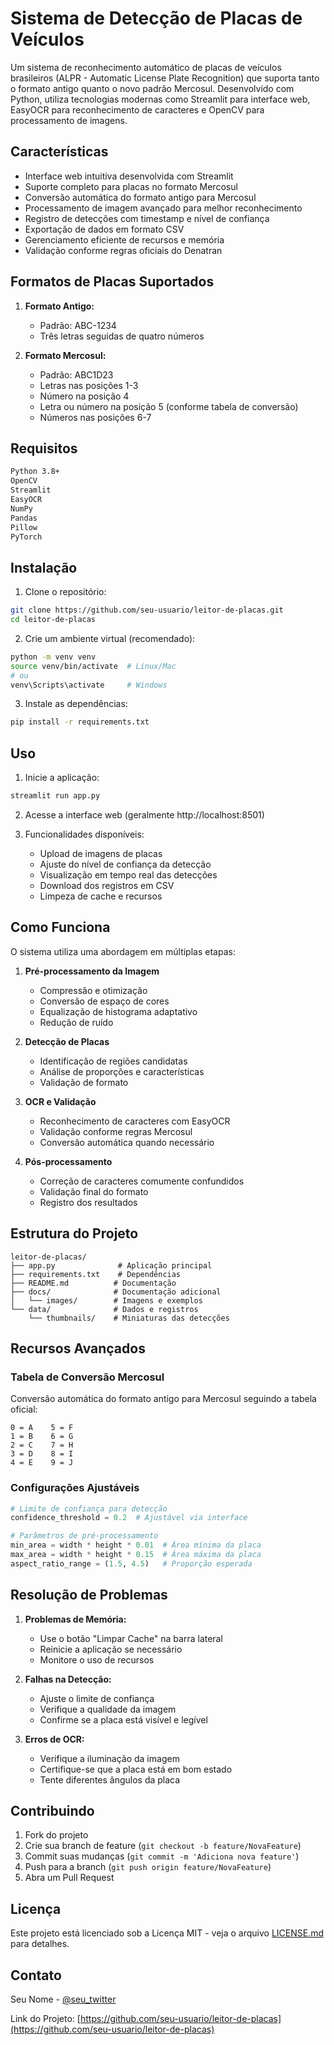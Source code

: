 # Sistema de Detecção de Placas de Veículos

Um sistema de reconhecimento automático de placas de veículos brasileiros (ALPR - Automatic License Plate Recognition) que suporta tanto o formato antigo quanto o novo padrão Mercosul. Desenvolvido com Python, utiliza tecnologias modernas como Streamlit para interface web, EasyOCR para reconhecimento de caracteres e OpenCV para processamento de imagens.

## Características

- Interface web intuitiva desenvolvida com Streamlit
- Suporte completo para placas no formato Mercosul
- Conversão automática do formato antigo para Mercosul
- Processamento de imagem avançado para melhor reconhecimento
- Registro de detecções com timestamp e nível de confiança
- Exportação de dados em formato CSV
- Gerenciamento eficiente de recursos e memória
- Validação conforme regras oficiais do Denatran

## Formatos de Placas Suportados

1. **Formato Antigo:**
   - Padrão: ABC-1234
   - Três letras seguidas de quatro números

2. **Formato Mercosul:**
   - Padrão: ABC1D23
   - Letras nas posições 1-3
   - Número na posição 4
   - Letra ou número na posição 5 (conforme tabela de conversão)
   - Números nas posições 6-7

## Requisitos

```bash
Python 3.8+
OpenCV
Streamlit
EasyOCR
NumPy
Pandas
Pillow
PyTorch
```

## Instalação

1. Clone o repositório:
```bash
git clone https://github.com/seu-usuario/leitor-de-placas.git
cd leitor-de-placas
```

2. Crie um ambiente virtual (recomendado):
```bash
python -m venv venv
source venv/bin/activate  # Linux/Mac
# ou
venv\Scripts\activate     # Windows
```

3. Instale as dependências:
```bash
pip install -r requirements.txt
```

## Uso

1. Inicie a aplicação:
```bash
streamlit run app.py
```

2. Acesse a interface web (geralmente http://localhost:8501)

3. Funcionalidades disponíveis:
   - Upload de imagens de placas
   - Ajuste do nível de confiança da detecção
   - Visualização em tempo real das detecções
   - Download dos registros em CSV
   - Limpeza de cache e recursos

## Como Funciona

O sistema utiliza uma abordagem em múltiplas etapas:

1. **Pré-processamento da Imagem**
   - Compressão e otimização
   - Conversão de espaço de cores
   - Equalização de histograma adaptativo
   - Redução de ruído

2. **Detecção de Placas**
   - Identificação de regiões candidatas
   - Análise de proporções e características
   - Validação de formato

3. **OCR e Validação**
   - Reconhecimento de caracteres com EasyOCR
   - Validação conforme regras Mercosul
   - Conversão automática quando necessário

4. **Pós-processamento**
   - Correção de caracteres comumente confundidos
   - Validação final do formato
   - Registro dos resultados

## Estrutura do Projeto

```
leitor-de-placas/
├── app.py              # Aplicação principal
├── requirements.txt    # Dependências
├── README.md          # Documentação
├── docs/              # Documentação adicional
│   └── images/        # Imagens e exemplos
└── data/              # Dados e registros
    └── thumbnails/    # Miniaturas das detecções
```

## Recursos Avançados

### Tabela de Conversão Mercosul

Conversão automática do formato antigo para Mercosul seguindo a tabela oficial:
```
0 = A    5 = F
1 = B    6 = G
2 = C    7 = H
3 = D    8 = I
4 = E    9 = J
```

### Configurações Ajustáveis

```python
# Limite de confiança para detecção
confidence_threshold = 0.2  # Ajustável via interface

# Parâmetros de pré-processamento
min_area = width * height * 0.01  # Área mínima da placa
max_area = width * height * 0.15  # Área máxima da placa
aspect_ratio_range = (1.5, 4.5)   # Proporção esperada
```

## Resolução de Problemas

1. **Problemas de Memória:**
   - Use o botão "Limpar Cache" na barra lateral
   - Reinicie a aplicação se necessário
   - Monitore o uso de recursos

2. **Falhas na Detecção:**
   - Ajuste o limite de confiança
   - Verifique a qualidade da imagem
   - Confirme se a placa está visível e legível

3. **Erros de OCR:**
   - Verifique a iluminação da imagem
   - Certifique-se que a placa está em bom estado
   - Tente diferentes ângulos da placa

## Contribuindo

1. Fork do projeto
2. Crie sua branch de feature (`git checkout -b feature/NovaFeature`)
3. Commit suas mudanças (`git commit -m 'Adiciona nova feature'`)
4. Push para a branch (`git push origin feature/NovaFeature`)
5. Abra um Pull Request

## Licença

Este projeto está licenciado sob a Licença MIT - veja o arquivo [LICENSE.md](LICENSE.md) para detalhes.

## Contato

Seu Nome - [@seu_twitter](https://twitter.com/seu_twitter)

Link do Projeto: [https://github.com/seu-usuario/leitor-de-placas](https://github.com/seu-usuario/leitor-de-placas)

